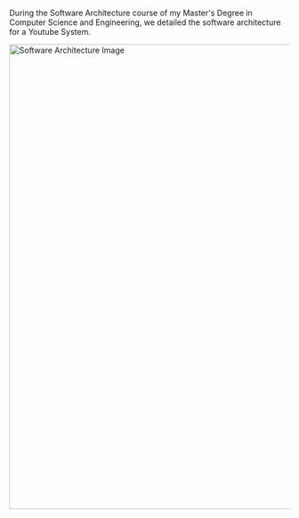 During the Software Architecture course of my Master's Degree in Computer Science and Engineering, we detailed the software architecture for a Youtube System.

<img width="834" alt="Software Architecture Image" src="https://github.com/MMTrindade/Software-Architecture/assets/101675287/b998b062-5e3e-4833-bfb1-40e40abb62c9">
